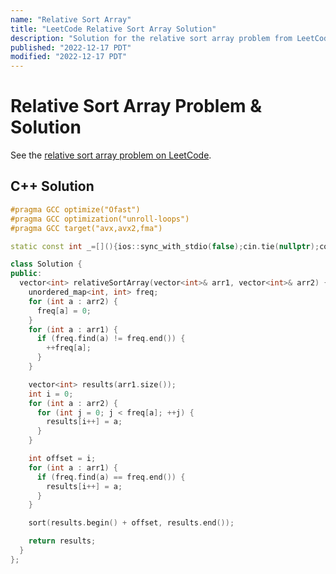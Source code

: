 ```yaml
---
name: "Relative Sort Array"
title: "LeetCode Relative Sort Array Solution"
description: "Solution for the relative sort array problem from LeetCode."
published: "2022-12-17 PDT"
modified: "2022-12-17 PDT"
---
```


# Relative Sort Array Problem & Solution

See the [relative sort array problem on LeetCode](https://leetcode.com/problems/relative-sort-array).

## C++ Solution

```cpp
#pragma GCC optimize("Ofast")
#pragma GCC optimization("unroll-loops")
#pragma GCC target("avx,avx2,fma")

static const int _=[](){ios::sync_with_stdio(false);cin.tie(nullptr);cout.tie(nullptr);return 0;}();

class Solution {
public:
  vector<int> relativeSortArray(vector<int>& arr1, vector<int>& arr2) {
    unordered_map<int, int> freq;
    for (int a : arr2) {
      freq[a] = 0;
    }
    for (int a : arr1) {
      if (freq.find(a) != freq.end()) {
        ++freq[a];
      }
    }

    vector<int> results(arr1.size());
    int i = 0;
    for (int a : arr2) {
      for (int j = 0; j < freq[a]; ++j) {
        results[i++] = a;
      }
    }

    int offset = i;
    for (int a : arr1) {
      if (freq.find(a) == freq.end()) {
        results[i++] = a;
      }
    }

    sort(results.begin() + offset, results.end());

    return results;
  }
};
```

